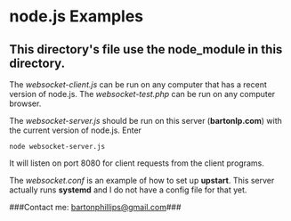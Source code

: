 # node.js Examples
## This directory's file use the node_module in this directory.

The *websocket-client.js* can be run on any computer that has a recent version of node.js.
The *websocket-test.php* can be run on any computer browser.

The *websocket-server.js* should be run on this server (**bartonlp.com**) with the current
version of node.js. Enter

    node websocket-server.js

It will listen on port 8080 for client
requests from the client programs.

The *websocket.conf* is an example of how to set up **upstart**. This server actually runs
**systemd** and I do not have a config file for that yet.

###Contact me: [bartonphillips@gmail.com](mailto:bartonphillips@gmail.com)###
